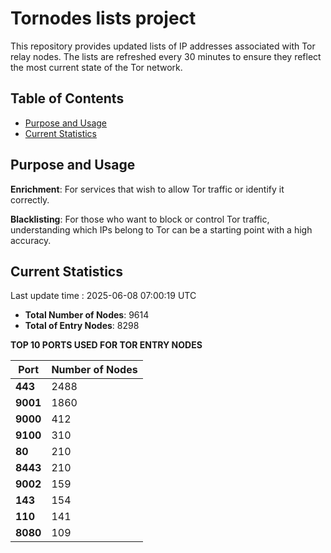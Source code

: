 # Tornodes lists project

This repository provides updated lists of IP addresses associated with Tor relay nodes. The lists are refreshed every 30 minutes to ensure they reflect the most current state of the Tor network.

## Table of Contents

- [Purpose and Usage](#purpose-and-usage)
- [Current Statistics](#current-statistics)


## Purpose and Usage

**Enrichment**: For services that wish to allow Tor traffic or identify it correctly.

**Blacklisting**: For those who want to block or control Tor traffic, understanding which IPs belong to Tor can be a starting point with a high accuracy.

## Current Statistics

Last update time : 2025-06-08 07:00:19 UTC

- **Total Number of Nodes**: 9614
- **Total of Entry Nodes**: 8298

**TOP 10 PORTS USED FOR TOR ENTRY NODES**

| **Port** | **Number of Nodes** |
|------|-----------------|
| **443**   | 2488  |
| **9001**   | 1860  |
| **9000**   | 412  |
| **9100**   | 310  |
| **80**   | 210  |
| **8443**   | 210  |
| **9002**   | 159  |
| **143**   | 154  |
| **110**   | 141  |
| **8080**   | 109  |

